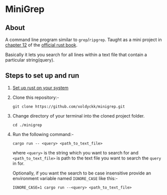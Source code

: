 # MiniGrep

## About

A command line program similar to `grep`/`ripgrep`. Taught as a mini project in [chapter 12](https://doc.rust-lang.org/book/ch12-00-an-io-project.html) of the [official rust book](https://doc.rust-lang.org/book/).

Basically it lets you search for all lines within a text file
that contain a particular string(query).

## Steps to set up and run

1. [Set up rust on your system](https://www.rust-lang.org/tools/install)

2. Clone this repository:-

   ```
   git clone https://github.com/xoldyckk/minigrep.git
   ```

3. Change directory of your terminal into the cloned project folder.

   ```
   cd ./minigrep
   ```

4. Run the following command:-

   ```
   cargo run -- <query> <path_to_text_file>
   ```

   where `<query>` is the string which you want to search for and `<path_to_text_file>` is path to the text file you
   want to search the `query` in for.

   Optionally, if you want the search to be case insensitive provide an environment variable named `IGNORE_CASE` like this:-

   ```
   IGNORE_CASE=1 cargo run --<query> <path_to_text_file>
   ```
